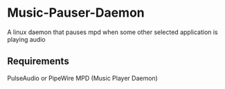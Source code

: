 # Music-Pauser-Daemon

A linux daemon that pauses mpd when some other selected application is playing audio

## Requirements 

PulseAudio or PipeWire
MPD (Music Player Daemon)
